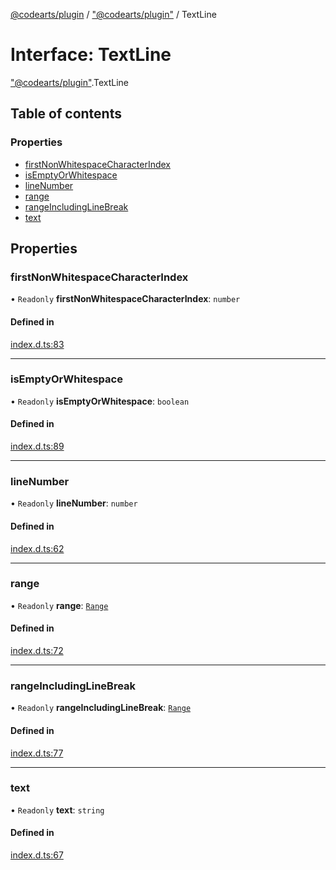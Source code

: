 [@codearts/plugin](../README.md) / ["@codearts/plugin"](../modules/_codearts_plugin_.md) / TextLine

# Interface: TextLine

["@codearts/plugin"](../modules/_codearts_plugin_.md).TextLine

## Table of contents

### Properties

- [firstNonWhitespaceCharacterIndex](codearts_plugin_.TextLine.md#firstnonwhitespacecharacterindex)
- [isEmptyOrWhitespace](codearts_plugin_.TextLine.md#isemptyorwhitespace)
- [lineNumber](codearts_plugin_.TextLine.md#linenumber)
- [range](codearts_plugin_.TextLine.md#range)
- [rangeIncludingLineBreak](codearts_plugin_.TextLine.md#rangeincludinglinebreak)
- [text](codearts_plugin_.TextLine.md#text)

## Properties

### firstNonWhitespaceCharacterIndex

• `Readonly` **firstNonWhitespaceCharacterIndex**: `number`

#### Defined in

[index.d.ts:83](https://github.com/huaweicloud/cloudide-plugin-api/blob/b58031b/index.d.ts#L83)

___

### isEmptyOrWhitespace

• `Readonly` **isEmptyOrWhitespace**: `boolean`

#### Defined in

[index.d.ts:89](https://github.com/huaweicloud/cloudide-plugin-api/blob/b58031b/index.d.ts#L89)

___

### lineNumber

• `Readonly` **lineNumber**: `number`

#### Defined in

[index.d.ts:62](https://github.com/huaweicloud/cloudide-plugin-api/blob/b58031b/index.d.ts#L62)

___

### range

• `Readonly` **range**: [`Range`](../classes/codearts_plugin_.Range.md)

#### Defined in

[index.d.ts:72](https://github.com/huaweicloud/cloudide-plugin-api/blob/b58031b/index.d.ts#L72)

___

### rangeIncludingLineBreak

• `Readonly` **rangeIncludingLineBreak**: [`Range`](../classes/codearts_plugin_.Range.md)

#### Defined in

[index.d.ts:77](https://github.com/huaweicloud/cloudide-plugin-api/blob/b58031b/index.d.ts#L77)

___

### text

• `Readonly` **text**: `string`

#### Defined in

[index.d.ts:67](https://github.com/huaweicloud/cloudide-plugin-api/blob/b58031b/index.d.ts#L67)
